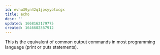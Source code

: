 ```yaml
---
id: evhu39yn42q1jpsyyotxcgx
title: echo
desc: ''
updated: 1668162179775
created: 1646602367912
---
```


This is the equivalent of common output commands in most programming language (print or puts statements).
